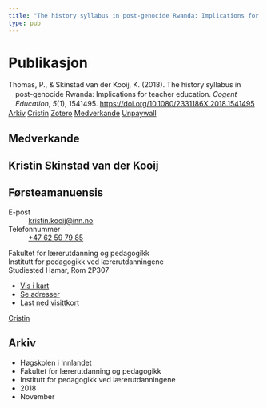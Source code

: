 ```yaml
---
title: "The history syllabus in post-genocide Rwanda: Implications for teacher education"
type: pub
---
```

<h1>Publikasjon</h1>
<article id="csl-bib-container-VKV8GYDY" class="csl-bib-container">
  <div class="csl-bib-body" style="line-height: 1.35; padding-left: 1em; text-indent:-1em;">
  <div class="csl-entry">Thomas, P., &amp; Skinstad van der Kooij, K. (2018). The history syllabus in post-genocide Rwanda: Implications for teacher education. <i>Cogent Education</i>, <i>5</i>(1), 1541495. <a href="https://doi.org/10.1080/2331186X.2018.1541495">https://doi.org/10.1080/2331186X.2018.1541495</a></div>
</div>
  <div class="csl-bib-buttons">
    <a href="#taxonomy-article-VKV8GYDY" class="csl-bib-button">Arkiv</a>
    <a href="https://app.cristin.no/results/show.jsf?id=1629316" alt="Cristin URL" class="csl-bib-button">Cristin</a>
    <a href="http://zotero.org/groups/5022929/items/VKV8GYDY" alt="Zotero URL" class="csl-bib-button">Zotero</a>
    <a href="#contributors-article-VKV8GYDY" class="csl-bib-button">Medverkande</a>
    <a href="https://doi.org/10.1080/2331186x.2018.1541495" class="csl-bib-button">Unpaywall</a>
  </div>
  <div id="csl-bib-meta-container-VKV8GYDY"></div>
</article>
<div id="csl-bib-meta-VKV8GYDY" class="csl-bib-meta">
  <article id="contributors-article-VKV8GYDY" class="contributors-article">
    <h1>Medverkande</h1>
    <div class="personas">
<div class="vrtx-hinn-person-card">
<div class="photo">
<i class="lar la-user-circle missing-person"></i>
</div>
<div class="info">
<hgroup><h1>Kristin Skinstad van der Kooij</h1>
<h2>Førsteamanuensis</h2>
</hgroup><dl>
<dt>E-post</dt>
<dd>
<a href="mailto:kristin.kooij@inn.no">kristin.kooij@inn.no</a>
</dd>
<dt>Telefonnummer</dt>
<dd><a href="tel:+4762597985">
+47 62 59 79 85
</a></dd>
</dl>
<p>
Fakultet for lærerutdanning og pedagogikk<br>
Institutt for pedagogikk ved lærerutdanningene<br>
Studiested Hamar,
Rom 2P307
</p>
<ul class="vrtx-hinn-links">
<li><a href="https://www.google.com/maps?q=60.796004,11.072099">Vis i kart</a></li>
<li><a href="https://www.inn.no/finn-en-ansatt/kristin-kooij.html#vrtx-hinn-addresses">Se adresser</a></li>
<li><a href="https://www.inn.no/finn-en-ansatt/kristin-kooij.html?vrtx=vcf">Last ned visittkort</a></li>
</ul>
</div>
</div>
<a href="https://app.cristin.no/persons/show.jsf?id=62832" alt="Cristin URL" class="personas-cristin">Cristin</a>
</div>
  </article>
  <article id="taxonomy-article-VKV8GYDY" class="taxonomy-article">
    <h1>Arkiv</h1>
    <ul>
      <li>Høgskolen i Innlandet</li>
      <li>Fakultet for lærerutdanning og pedagogikk</li>
      <li>Institutt for pedagogikk ved lærerutdanningene</li>
      <li>2018</li>
      <li>November</li>
    </ul>
  </article>
</div>
